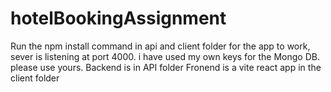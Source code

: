 # hotelBookingAssignment
Run the npm install    command in api and client folder for the app to work, sever is listening at port 4000. i have used my own keys for the Mongo DB. please use yours. 
Backend is in API folder
Fronend is a vite react app in the client folder
